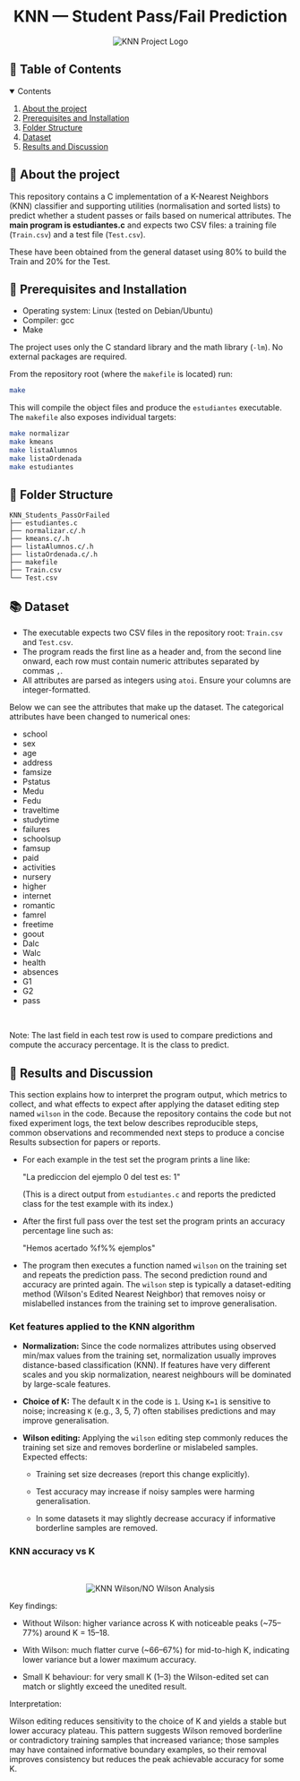 <h1 align="center"> KNN — Student Pass/Fail Prediction </h1>

<p align="center">
  <img src="images/Students_PassFailed_logo.png" alt="KNN Project Logo">
</p>

## :book: Table of Contents

<details open="open">
  <summary>Contents</summary>

1. [About the project](#about-the-project)
2. [Prerequisites and Installation](#prerequisites-and-installation)
3. [Folder Structure](#folder-structure)
4. [Dataset](#dataset)
5. [Results and Discussion](#results-and-discussion)

</details>


## :memo: About the project <a id="about-the-project"></a>

This repository contains a C implementation of a K-Nearest Neighbors (KNN) classifier and supporting utilities (normalisation and sorted lists) to predict whether a student passes or fails based on numerical attributes. The **main program is estudiantes.c** and expects two CSV files: a training file (`Train.csv`) and a test file (`Test.csv`). 

These have been obtained from the general dataset using 80% to build the Train and 20% for the Test.           


## :wrench: Prerequisites and Installation <a id="prerequisites-and-installation"></a>

- Operating system: Linux (tested on Debian/Ubuntu)
- Compiler: gcc
- Make

The project uses only the C standard library and the math library (`-lm`). No external packages are required.


From the repository root (where the `makefile` is located) run:

```bash
make
```

This will compile the object files and produce the `estudiantes` executable. The `makefile` also exposes individual targets:

```bash
make normalizar
make kmeans
make listaAlumnos
make listaOrdenada
make estudiantes
```


## :file_folder: Folder Structure <a id="folder-structure"></a>

    KNN_Students_PassOrFailed
    ├── estudiantes.c
    ├── normalizar.c/.h
    ├── kmeans.c/.h
    ├── listaAlumnos.c/.h
    ├── listaOrdenada.c/.h
    ├── makefile
    ├── Train.csv
    └── Test.csv


## :books: Dataset <a id="dataset"></a>

- The executable expects two CSV files in the repository root: `Train.csv` and `Test.csv`.
- The program reads the first line as a header and, from the second line onward, each row must contain numeric attributes separated by commas `,`.
- All attributes are parsed as integers using `atoi`. Ensure your columns are integer-formatted.

Below we can see the attributes that make up the dataset. The categorical attributes have been changed to numerical ones:

* school
* sex
* age
* address
* famsize
* Pstatus
* Medu
* Fedu
* traveltime
* studytime
* failures
* schoolsup
* famsup
* paid
* activities
* nursery
* higher
* internet
* romantic
* famrel
* freetime
* goout
* Dalc
* Walc
* health
* absences
* G1
* G2
* pass

</br>

Note: The last field in each test row is used to compare predictions and compute the accuracy percentage. It is the class to predict.


## :mag_right: Results and Discussion <a id="results-and-discussion"></a>

This section explains how to interpret the program output, which metrics to collect, and what effects to expect after applying the dataset editing step named `wilson` in the code. Because the repository contains the code but not fixed experiment logs, the text below describes reproducible steps, common observations and recommended next steps to produce a concise Results subsection for papers or reports.


* For each example in the test set the program prints a line like:

  "La prediccion del ejemplo 0 del test es: 1"

  (This is a direct output from `estudiantes.c` and reports the predicted class for the test example with its index.)

* After the first full pass over the test set the program prints an accuracy percentage line such as:

    "Hemos acertado %f%% ejemplos"

* The program then executes a function named `wilson` on the training set and repeats the prediction pass. The second prediction round and accuracy are printed again. The `wilson` step is typically a dataset-editing method (Wilson's Edited Nearest Neighbor) that removes noisy or mislabelled instances from the training set to improve generalisation.


### Ket features applied to the KNN algorithm

* **Normalization:** Since the code normalizes attributes using observed min/max values from the training set, normalization usually improves distance-based classification (KNN). If features have very different scales and you skip normalization, nearest neighbours will be dominated by large-scale features.

* **Choice of K:** The default `K` in the code is `1`. Using `K=1` is sensitive to noise; increasing `K` (e.g., 3, 5, 7) often stabilises predictions and may improve generalisation.

* **Wilson editing:** Applying the `wilson` editing step commonly reduces the training set size and removes borderline or mislabeled samples. Expected effects:
  * Training set size decreases (report this change explicitly).
  
  * Test accuracy may increase if noisy samples were harming generalisation.
  
  * In some datasets it may slightly decrease accuracy if informative borderline samples are removed.


### KNN accuracy vs K

</br>

<p align="center">
  <img src="images/KNN.png" alt="KNN Wilson/NO Wilson Analysis">
</p>

Key findings:

* Without Wilson: higher variance across K with noticeable peaks (~75–77%) around K = 15–18.

* With Wilson: much flatter curve (~66–67%) for mid-to-high K, indicating lower variance but a lower maximum accuracy.

* Small K behaviour: for very small K (1–3) the Wilson-edited set can match or slightly exceed the unedited result.

Interpretation:

Wilson editing reduces sensitivity to the choice of K and yields a stable but lower accuracy plateau. This pattern suggests Wilson removed borderline or contradictory training samples that increased variance; those samples may have contained informative boundary examples, so their removal improves consistency but reduces the peak achievable accuracy for some K.